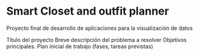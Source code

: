 # Smart Closet and outfit planner
Proyecto final de desarrollo de aplicaciones para la visualización de datos

Título del proyecto
Breve descripción del problema a resolver
Objetivos principales.
Plan inicial de trabajo (fases, tareas previstas)
